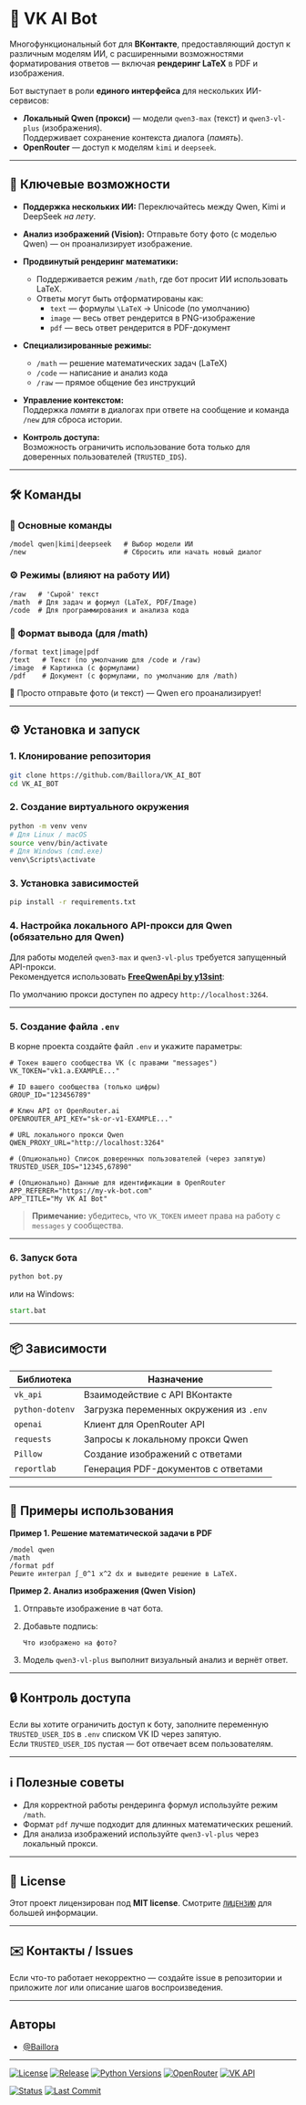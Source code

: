 # 🤖 VK AI Bot

Многофункциональный бот для **ВКонтакте**, предоставляющий доступ к различным моделям ИИ, с расширенными возможностями форматирования ответов — включая **рендеринг LaTeX** в PDF и изображения.

Бот выступает в роли **единого интерфейса** для нескольких ИИ-сервисов:

- **Локальный Qwen (прокси)** — модели `qwen3-max` (текст) и `qwen3-vl-plus` (изображения).  
  Поддерживает сохранение контекста диалога (*память*).
- **OpenRouter** — доступ к моделям `kimi` и `deepseek`.

---

## 🚀 Ключевые возможности

- **Поддержка нескольких ИИ:** Переключайтесь между Qwen, Kimi и DeepSeek *на лету*.
- **Анализ изображений (Vision):** Отправьте боту фото (с моделью Qwen) — он проанализирует изображение.
- **Продвинутый рендеринг математики:**
  - Поддерживается режим `/math`, где бот просит ИИ использовать LaTeX.
  - Ответы могут быть отформатированы как:
    - `text` — формулы `\LaTeX` → Unicode (по умолчанию)
    - `image` — весь ответ рендерится в PNG-изображение
    - `pdf` — весь ответ рендерится в PDF-документ

- **Специализированные режимы:**
  - `/math` — решение математических задач (LaTeX)
  - `/code` — написание и анализ кода
  - `/raw` — прямое общение без инструкций

- **Управление контекстом:**  
  Поддержка *памяти* в диалогах при ответе на сообщение и команда `/new` для сброса истории.

- **Контроль доступа:**  
  Возможность ограничить использование бота только для доверенных пользователей (`TRUSTED_IDS`).

---

## 🛠️ Команды

### 🤖 Основные команды

```text
/model qwen|kimi|deepseek   # Выбор модели ИИ
/new                        # Сбросить или начать новый диалог
```

### ⚙️ Режимы (влияют на работу ИИ)

```text
/raw   # 'Сырой' текст
/math  # Для задач и формул (LaTeX, PDF/Image)
/code  # Для программирования и анализа кода
```

### 🧾 Формат вывода (для /math)

```text
/format text|image|pdf
/text   # Текст (по умолчанию для /code и /raw)
/image  # Картинка (с формулами)
/pdf    # Документ (с формулами, по умолчанию для /math)
```

📸 Просто отправьте фото (и текст) — Qwen его проанализирует!

---

## ⚙️ Установка и запуск

### 1. Клонирование репозитория

```bash
git clone https://github.com/Baillora/VK_AI_BOT
cd VK_AI_BOT
```

### 2. Создание виртуального окружения

```bash
python -m venv venv
# Для Linux / macOS
source venv/bin/activate
# Для Windows (cmd.exe)
venv\Scripts\activate
```

### 3. Установка зависимостей

```bash
pip install -r requirements.txt
```

### 4. Настройка локального API-прокси для Qwen (обязательно для Qwen)

Для работы моделей `qwen3-max` и `qwen3-vl-plus` требуется запущенный API-прокси.  
Рекомендуется использовать **[FreeQwenApi by y13sint](https://github.com/y13sint/FreeQwenApi)**:


По умолчанию прокси доступен по адресу `http://localhost:3264`.

---

### 5. Создание файла `.env`

В корне проекта создайте файл `.env` и укажите параметры:

```env
# Токен вашего сообщества VK (с правами "messages")
VK_TOKEN="vk1.a.EXAMPLE..."

# ID вашего сообщества (только цифры)
GROUP_ID="123456789"

# Ключ API от OpenRouter.ai
OPENROUTER_API_KEY="sk-or-v1-EXAMPLE..."

# URL локального прокси Qwen
QWEN_PROXY_URL="http://localhost:3264"

# (Опционально) Список доверенных пользователей (через запятую)
TRUSTED_USER_IDS="12345,67890"

# (Опционально) Данные для идентификации в OpenRouter
APP_REFERER="https://my-vk-bot.com"
APP_TITLE="My VK AI Bot"
```

> **Примечание:** убедитесь, что `VK_TOKEN` имеет права на работу с `messages` у сообщества.

---

### 6. Запуск бота

```bash
python bot.py
```

или на Windows:

```bat
start.bat
```

---

## 📦 Зависимости

| Библиотека        | Назначение                                    |
|-------------------|-----------------------------------------------|
| `vk_api`          | Взаимодействие с API ВКонтакте                |
| `python-dotenv`   | Загрузка переменных окружения из `.env`       |
| `openai`          | Клиент для OpenRouter API                     |
| `requests`        | Запросы к локальному прокси Qwen              |
| `Pillow`          | Создание изображений с ответами               |
| `reportlab`       | Генерация PDF-документов с ответами           |

---

## 🧩 Примеры использования

**Пример 1. Решение математической задачи в PDF**

```text
/model qwen
/math
/format pdf
Решите интеграл ∫_0^1 x^2 dx и выведите решение в LaTeX.
```

**Пример 2. Анализ изображения (Qwen Vision)**

1. Отправьте изображение в чат бота.  
2. Добавьте подпись:
   
   ```text
   Что изображено на фото?
   ```
4. Модель `qwen3-vl-plus` выполнит визуальный анализ и вернёт ответ.

---

## 🔒 Контроль доступа

Если вы хотите ограничить доступ к боту, заполните переменную `TRUSTED_USER_IDS` в `.env` списком VK ID через запятую.  
Если `TRUSTED_USER_IDS` пустая — бот отвечает всем пользователям.

---

## ℹ️ Полезные советы

- Для корректной работы рендеринга формул используйте режим `/math`.
- Формат `pdf` лучше подходит для длинных математических решений.
- Для анализа изображений используйте `qwen3-vl-plus` через локальный прокси.

---

## 📄 License

Этот проект лицензирован под **MIT license**. Смотрите [`ЛИЦЕНЗИЮ`](./LICENSE) для большей информации.

---

## ✉️ Контакты / Issues

Если что-то работает некорректно — создайте issue в репозитории и приложите лог или описание шагов воспроизведения.

---

## Авторы

- [@Baillora](https://github.com/Baillora)

---

[![License](https://img.shields.io/badge/License-MIT-green.svg?style=for-the-badge&logo=opensourceinitiative&logoColor=white)](https://choosealicense.com/licenses/mit/)
[![Release](https://img.shields.io/github/v/release/Baillora/VK_AI_BOT?style=for-the-badge&logo=github&label=Release&color=blue)](https://github.com/Baillora/VK_AI_BOT/releases)
[![Python Versions](https://img.shields.io/badge/Python-3.8%20%7C%203.9%20%7C%203.10%2B-blue?style=for-the-badge&logo=python&logoColor=white)](https://www.python.org/)
[![OpenRouter](https://img.shields.io/badge/OpenRouter-API-7C4DFF?style=for-the-badge&logo=openai&logoColor=white)](https://openrouter.ai/)
[![VK API](https://img.shields.io/badge/VK-API-4A76A8?style=for-the-badge&logo=vk&logoColor=white)](https://dev.vk.com/)

[![Status](https://img.shields.io/badge/Status-Active%20Development-2ECC71?style=for-the-badge&logo=githubactions&logoColor=white)](#)
[![Last Commit](https://img.shields.io/github/last-commit/Baillora/VK_AI_BOT?style=for-the-badge&logo=git&logoColor=white&label=Last%20Commit)](#)
